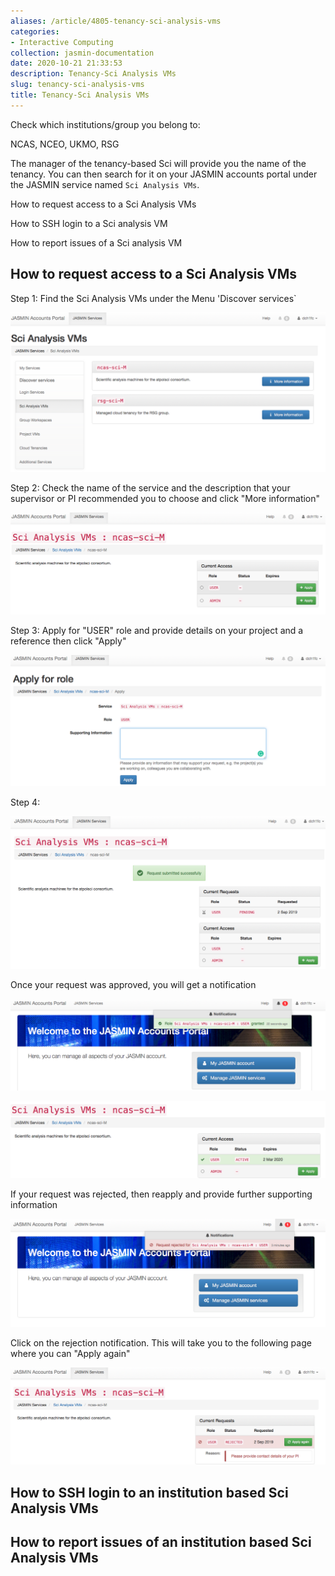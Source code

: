 ```yaml
---
aliases: /article/4805-tenancy-sci-analysis-vms
categories:
- Interactive Computing
collection: jasmin-documentation
date: 2020-10-21 21:33:53
description: Tenancy-Sci Analysis VMs
slug: tenancy-sci-analysis-vms
title: Tenancy-Sci Analysis VMs
---
```


Check which institutions/group you belong to:

NCAS, NCEO, UKMO, RSG

The manager of the tenancy-based Sci will provide you the name of the tenancy.
You can then search for it on your JASMIN accounts portal under the JASMIN
service named `Sci Analysis VMs`.

How to request access to a Sci Analysis VMs

How to SSH login to a Sci analysis VM

How to report issues of a Sci analysis VM

## How to request access to a Sci Analysis VMs

Step 1: Find the Sci Analysis VMs under the Menu 'Discover services`

![](file-EUW05EGJj3.png)

Step 2: Check the name of the service and the description that your supervisor
or PI recommended you to choose and click "More information"

![](file-pyW8yyQboJ.png)

Step 3: Apply for "USER" role and provide details on your project and a
reference then click "Apply"

![](file-QyGyIDjEcM.png)

Step 4:

![](file-pY8gr70WNK.png)

Once your request was approved, you will get a notification

![](file-j2xhRrluyc.png)

![](file-BLPGdEfAD5.png)

If your request was rejected, then reapply and provide further supporting
information

![](file-un7XlTQ5JU.png)

Click on the rejection notification. This will take you to the following page
where you can "Apply again"

![](file-jtLIeTwWez.png)

## How to SSH login to an institution based Sci Analysis VMs

## How to report issues of an institution based Sci Analysis VMs



